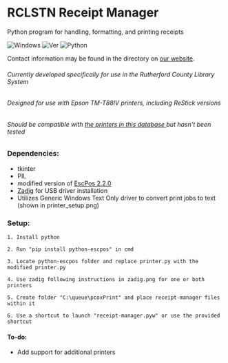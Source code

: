 # RCLSTN Receipt Manager 
Python program for handling, formatting, and printing receipts

![Windows](https://img.shields.io/badge/OS-Windows-blue.svg)
![Ver](https://img.shields.io/badge/Version-2.2.0-green.svg)
![Python](https://img.shields.io/badge/Python-3.6-blue.svg)

Contact information may be found in the directory on [our website](https://rclstn.org/directorylisting).
###### Currently developed specifically for use in the Rutherford County Library System
###### Designed for use with Epson TM-T88IV printers, including ReStick versions
###### Should be compatible with [ the printers in this database ](https://mike42.me/escpos-printer-db/#profiles) but hasn't been tested

### Dependencies:
- tkinter
- PIL
- modified version of [EscPos 2.2.0](https://github.com/RCLSTN/python-escpos)
- [Zadig](https://zadig.akeo.ie/) for USB driver installation
- Utilizes Generic Windows Text Only driver to convert print jobs to text (shown in printer_setup.png)

### Setup:
```
1. Install python

2. Run "pip install python-escpos" in cmd

3. Locate python-escpos folder and replace printer.py with the modified printer.py

4. Use zadig following instructions in zadig.png for one or both printers

5. Create folder "C:\queue\pcoxPrint" and place receipt-manager files within it

6. Use a shortcut to launch "receipt-manager.pyw" or use the provided shortcut
```


#### To-do:
- Add support for additional printers

